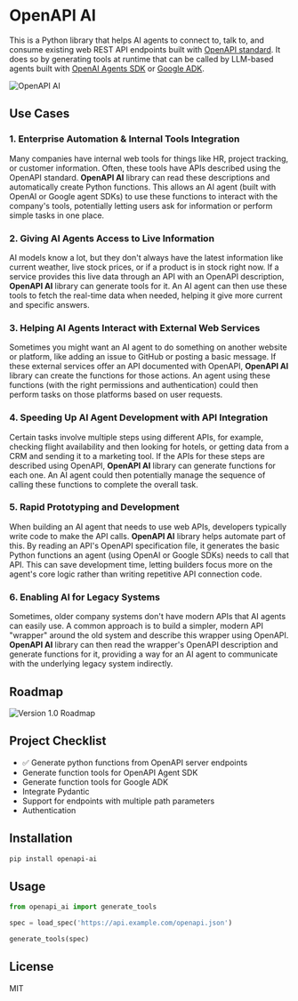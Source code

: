 # OpenAPI AI

This is a Python library that helps AI agents to connect to, talk to, and consume existing web REST API endpoints built with [OpenAPI standard](https://www.openapis.org/). It does so by generating tools at runtime that can be called by LLM-based agents built with [OpenAI Agents SDK](https://openai.github.io/openai-agents-python/) or [Google ADK](https://google.github.io/adk-docs/).

![OpenAPI AI](https://yvkbpmmzjmfqjxusmyop.supabase.co/storage/v1/object/public/github//openapi_ai.png)

## Use Cases

### 1. Enterprise Automation & Internal Tools Integration

Many companies have internal web tools for things like HR, project tracking, or customer information. Often, these tools have APIs described using the OpenAPI standard. **OpenAPI AI** library can read these descriptions and automatically create Python functions. This allows an AI agent (built with OpenAI or Google agent SDKs) to use these functions to interact with the company's tools, potentially letting users ask for information or perform simple tasks in one place.

### 2. Giving AI Agents Access to Live Information

AI models know a lot, but they don't always have the latest information like current weather, live stock prices, or if a product is in stock right now. If a service provides this live data through an API with an OpenAPI description, **OpenAPI AI** library can generate tools for it. An AI agent can then use these tools to fetch the real-time data when needed, helping it give more current and specific answers.

### 3. Helping AI Agents Interact with External Web Services

Sometimes you might want an AI agent to do something on another website or platform, like adding an issue to GitHub or posting a basic message. If these external services offer an API documented with OpenAPI, **OpenAPI AI** library can create the functions for those actions. An agent using these functions (with the right permissions and authentication) could then perform tasks on those platforms based on user requests.

### 4. Speeding Up AI Agent Development with API Integration

Certain tasks involve multiple steps using different APIs, for example, checking flight availability and then looking for hotels, or getting data from a CRM and sending it to a marketing tool. If the APIs for these steps are described using OpenAPI, **OpenAPI AI** library can generate functions for each one. An AI agent could then potentially manage the sequence of calling these functions to complete the overall task.

### 5. Rapid Prototyping and Development

When building an AI agent that needs to use web APIs, developers typically write code to make the API calls. **OpenAPI AI** library helps automate part of this. By reading an API's OpenAPI specification file, it generates the basic Python functions an agent (using OpenAI or Google SDKs) needs to call that API. This can save development time, letting builders focus more on the agent's core logic rather than writing repetitive API connection code.

### 6. Enabling AI for Legacy Systems

Sometimes, older company systems don't have modern APIs that AI agents can easily use. A common approach is to build a simpler, modern API "wrapper" around the old system and describe this wrapper using OpenAPI. **OpenAPI AI** library can then read the wrapper's OpenAPI description and generate functions for it, providing a way for an AI agent to communicate with the underlying legacy system indirectly.

## Roadmap

![Version 1.0 Roadmap](https://yvkbpmmzjmfqjxusmyop.supabase.co/storage/v1/object/public/profile-pictures//OpenAPI-AI_v1.0.png)

## Project Checklist

- ✅ Generate python functions from OpenAPI server endpoints
- Generate function tools for OpenAPI Agent SDK
- Generate function tools for Google ADK
- Integrate Pydantic
- Support for endpoints with multiple path parameters
- Authentication

## Installation

```bash
pip install openapi-ai
```

## Usage

```python
from openapi_ai import generate_tools

spec = load_spec('https://api.example.com/openapi.json')

generate_tools(spec)
```

## License

MIT
